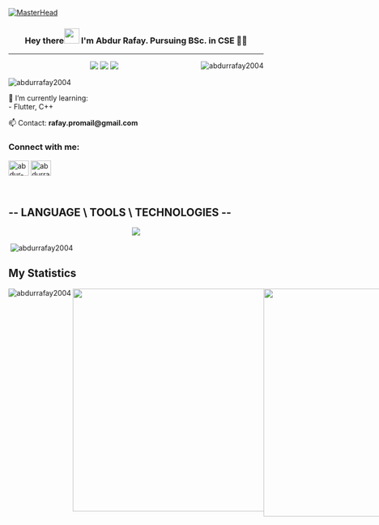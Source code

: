 [![MasterHead](https://firebasestorage.googleapis.com/v0/b/flexi-coding.appspot.com/o/dempgi7-520f8d5f-63d4-4453-8822-dbc149ae27f8.gif?alt=media&token=91c0c7b2-93c3-4029-b011-1a8703c5730d)](https://rishavchanda.io)
### <div align="center">Hey there<img src="https://github.com/abdoachhoubi/abdoachhoubi/blob/main/gifs/Hi.gif" width="30">  I'm Abdur Rafay. Pursuing BSc. in CSE 👨‍💻</div>  
<hr>

<p align="center">
  <a href="Your LinkedIn profile link"><img src="https://img.shields.io/badge/-LinkedIn-blue?style=flat&logo=Linkedin&logoColor=white"></a>
  <a href="Your portfolio or blog link"><img src="https://img.shields.io/badge/-Portfolio-blueviolet"></a>
  <a href="Your Twitter profile link"><img src="https://img.shields.io/badge/-Twitter-1da1f2?style=flat&logo=twitter&logoColor=white"></a>
 <img align="right" src="https://github-readme-stats.vercel.app/api/top-langs?username=abdurrafay2004&show_icons=true&locale=en&layout=compact&theme=dracula&hide_border=true" alt="abdurrafay2004" />
</p>




<p align="left"> <img src="https://komarev.com/ghpvc/?username=abdurrafay2004&label=Profile%20views&color=0e75b6&style=flat" alt="abdurrafay2004" /> </p>

<p style="text-align: left;">
 🌱 I’m currently learning: 
  <br>  - Flutter, C++
</p>

<p style="text-align: left;">
  <!--💬 Ask me about [Your Expertise or Interests]<br> -->
  📫 Contact: 
 <b>rafay.promail@gmail.com</b>
</p>


<h3 align="left">Connect with me:</h3>
<p align="left">
<a href="https://linkedin.com/in/abdur-rafay2004" target="blank"><img align="center" src="https://raw.githubusercontent.com/rahuldkjain/github-profile-readme-generator/master/src/images/icons/Social/linked-in-alt.svg" alt="abdur-rafay2004" height="30" width="40" /></a>
<a href="https://fb.com/abdurrafay2004" target="blank"><img align="center" src="https://raw.githubusercontent.com/rahuldkjain/github-profile-readme-generator/master/src/images/icons/Social/facebook.svg" alt="abdurrafay2004" height="30" width="40" /></a>
</p>


<div align="center">
  <div style="max-width: 800px; text-align: left; margin: 0 auto;">

<br>


## -- LANGUAGE \ TOOLS \ TECHNOLOGIES --
<p align="center">
  <a href="https://github.com/AbdurRafay2004#---language--tools--technologies---">
    <img src="https://skillicons.dev/icons?i=vscode,github,git,androidstudio,c,cpp,dart,flutter,ai,discord,ps,pr,unreal&perline=6" />
  </a>
</p>


<p>&nbsp;<img align="center" src="https://github-readme-stats.vercel.app/api?username=abdurrafay2004&show_icons=true&locale=en&theme=dracula&hide_border=true" alt="abdurrafay2004" /></p>

## My Statistics
<p><img align="left" src="https://github-readme-stats.vercel.app/api/top-langs?username=abdurrafay2004&show_icons=true&locale=en&theme=dracula&hide_border=true" alt="abdurrafay2004" /></p>

<div style="display: flex; justify-content: space-between;">
  <img src="https://github-readme-stats.vercel.app/api?username=abdurrafay2004&show_icons=true&theme=dracula&hide_border=true" width="440" height="auto" />
  <img src="https://github-readme-streak-stats.herokuapp.com/?user=abdurrafay2004&theme=dracula&hide_border=true" width="450" height="auto" />
</div>



